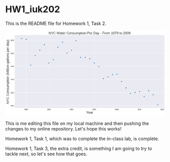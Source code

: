 # HW1_iuk202

This is the README file for Homework 1, Task 2.

![Alt text](plot.png)


This is me editing this file on my local machine and then pushing the changes to my online repository. Let's hope this works!

Homework 1, Task 1, which was to complete the in-class lab, is complete.

Homework 1, Task 3, the extra credit, is something I am going to try to tackle next, so let's see how that goes.
